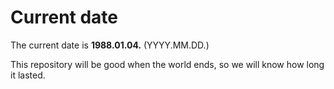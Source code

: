 # Current date

The current date is **1988.01.04.** (YYYY.MM.DD.)

This repository will be good when the world ends, so we will know how long it lasted.